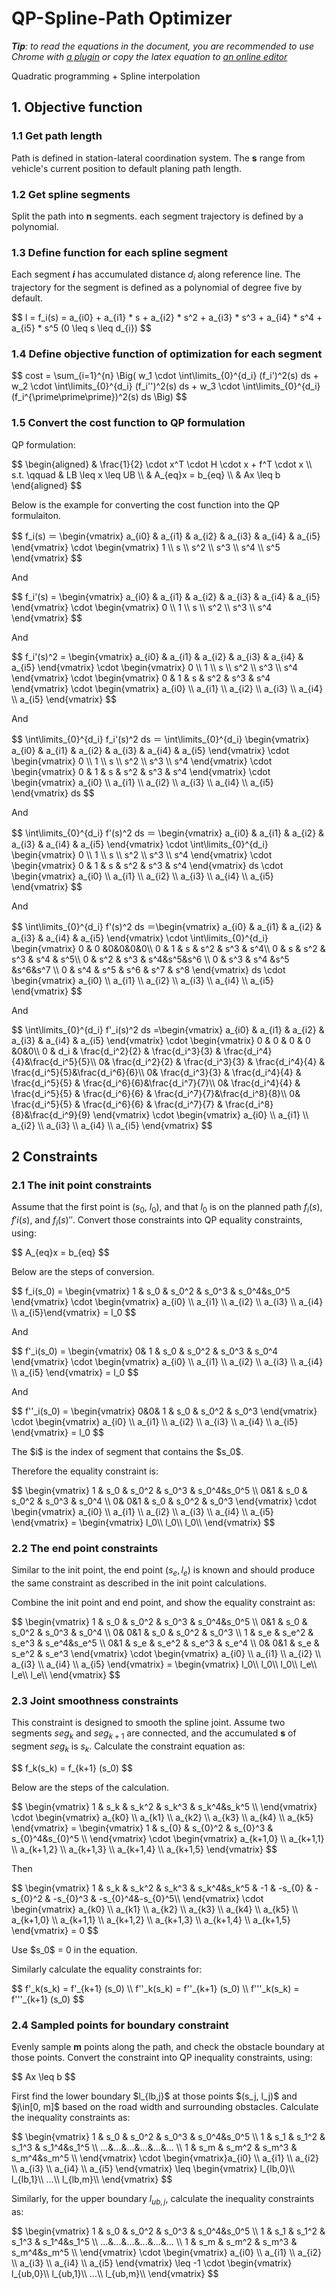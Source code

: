 # QP-Spline-Path Optimizer

_**Tip**: to read the equations in the document, you are recommended to use Chrome with [a plugin](https://chrome.google.com/webstore/detail/tex-all-the-things/cbimabofgmfdkicghcadidpemeenbffn) or copy the latex equation to [an online editor](http://www.hostmath.com/)_

Quadratic programming + Spline interpolation

## 1.  Objective function

### 1.1  Get path length

Path is defined in station-lateral coordination system. The **s** range from vehicle's current position to  default planing path length.

### 1.2   Get spline segments

Split the path into **n** segments. each segment trajectory is defined by a polynomial.

### 1.3  Define function for each spline segment

Each segment ***i*** has accumulated distance $d_i$ along reference line. The trajectory for the segment is defined as a polynomial of degree five by default.

<p>
$$
l = f_i(s)
  = a_{i0} + a_{i1} * s + a_{i2} * s^2 + a_{i3} * s^3 + a_{i4} * s^4 + a_{i5} * s^5   (0 \leq s \leq d_{i})
$$
</p>

### 1.4  Define objective function of optimization for each segment

<p>
$$
cost = \sum_{i=1}^{n} \Big( w_1 \cdot \int\limits_{0}^{d_i} (f_i')^2(s) ds + w_2 \cdot \int\limits_{0}^{d_i} (f_i'')^2(s) ds + w_3 \cdot \int\limits_{0}^{d_i} (f_i^{\prime\prime\prime})^2(s) ds \Big)
$$
</p>

### 1.5  Convert the cost function to QP formulation

QP formulation:
<p>
$$
\begin{aligned}
& \frac{1}{2}  \cdot x^T \cdot H \cdot x  + f^T \cdot x \\
s.t. \qquad & LB \leq x \leq UB \\
      & A_{eq}x = b_{eq} \\
      & Ax \leq b
\end{aligned}
$$
</p>
Below is the example for converting the cost function into the QP formulaiton. 
<p>
$$
f_i(s) ＝
\begin{vmatrix} a_{i0} & a_{i1} & a_{i2} & a_{i3} & a_{i4} & a_{i5} \end{vmatrix} 
\cdot  
\begin{vmatrix} 1 \\ s \\ s^2 \\ s^3 \\ s^4 \\ s^5 \end{vmatrix}
$$
</p>

And
<p>
$$
f_i'(s) =
\begin{vmatrix} a_{i0} & a_{i1} & a_{i2} & a_{i3} & a_{i4} & a_{i5} \end{vmatrix} 
\cdot  
\begin{vmatrix} 0 \\ 1 \\ s \\ s^2 \\ s^3 \\ s^4 \end{vmatrix}
$$
</p>


And 
<p>
$$
f_i'(s)^2 =
\begin{vmatrix} a_{i0} & a_{i1} & a_{i2} & a_{i3} & a_{i4} & a_{i5}  \end{vmatrix} 
\cdot 
\begin{vmatrix} 0 \\ 1 \\ s \\ s^2 \\ s^3 \\ s^4 \end{vmatrix} 
\cdot 
\begin{vmatrix} 0 & 1 & s & s^2 & s^3 & s^4 \end{vmatrix} 
\cdot 
\begin{vmatrix} a_{i0} \\ a_{i1} \\ a_{i2} \\ a_{i3} \\ a_{i4} \\ a_{i5}  \end{vmatrix}
$$
</p>
And 
<p>
$$
\int\limits_{0}^{d_i} f_i'(s)^2 ds ＝
\int\limits_{0}^{d_i}
\begin{vmatrix} a_{i0} & a_{i1} & a_{i2} & a_{i3} & a_{i4} & a_{i5} \end{vmatrix} 
\cdot  
\begin{vmatrix} 0 \\ 1 \\ s \\ s^2 \\ s^3 \\ s^4 \end{vmatrix} 
\cdot 
\begin{vmatrix} 0 & 1 & s & s^2 & s^3 & s^4 \end{vmatrix} 
\cdot 
\begin{vmatrix} a_{i0} \\ a_{i1} \\ a_{i2} \\ a_{i3} \\ a_{i4} \\ a_{i5}  \end{vmatrix} ds
$$
</p>


And
<p>
$$
\int\limits_{0}^{d_i} f'(s)^2 ds ＝
\begin{vmatrix} a_{i0} & a_{i1} & a_{i2} & a_{i3} & a_{i4} & a_{i5} \end{vmatrix} 
\cdot 
\int\limits_{0}^{d_i}  
\begin{vmatrix} 0 \\ 1 \\ s \\ s^2 \\ s^3 \\ s^4 \end{vmatrix} 
\cdot 
\begin{vmatrix} 0 & 1 & s & s^2 & s^3 & s^4 \end{vmatrix} ds 
\cdot 
\begin{vmatrix} a_{i0} \\ a_{i1} \\ a_{i2} \\ a_{i3} \\ a_{i4} \\ a_{i5}  \end{vmatrix}
$$
</p>


And
<p>
$$
\int\limits_{0}^{d_i} 
f'(s)^2 ds ＝\begin{vmatrix} a_{i0} & a_{i1} & a_{i2} & a_{i3} & a_{i4} & a_{i5} \end{vmatrix} 
\cdot \int\limits_{0}^{d_i}
\begin{vmatrix} 
0  & 0 &0&0&0&0\\ 
0 & 1 & s & s^2 & s^3 & s^4\\
0 & s & s^2 & s^3 & s^4 & s^5\\
0 & s^2 &  s^3 & s^4&s^5&s^6 \\
0 & s^3 & s^4 &s^5 &s^6&s^7 \\
0 & s^4 & s^5 & s^6 & s^7 & s^8 
\end{vmatrix} ds 
\cdot 
\begin{vmatrix} a_{i0} \\ a_{i1} \\ a_{i2} \\ a_{i3} \\ a_{i4} \\ a_{i5} \end{vmatrix}
$$
</p>

And
<p>
$$
\int\limits_{0}^{d_i} 
f'_i(s)^2 ds =\begin{vmatrix} a_{i0} & a_{i1} & a_{i2} & a_{i3} & a_{i4} & a_{i5} \end{vmatrix} 
\cdot \begin{vmatrix} 
0 & 0 & 0 & 0 &0&0\\ 
0 & d_i & \frac{d_i^2}{2} & \frac{d_i^3}{3} & \frac{d_i^4}{4}&\frac{d_i^5}{5}\\
0& \frac{d_i^2}{2} & \frac{d_i^3}{3} & \frac{d_i^4}{4} & \frac{d_i^5}{5}&\frac{d_i^6}{6}\\
0& \frac{d_i^3}{3} & \frac{d_i^4}{4} & \frac{d_i^5}{5} & \frac{d_i^6}{6}&\frac{d_i^7}{7}\\
0& \frac{d_i^4}{4} & \frac{d_i^5}{5} & \frac{d_i^6}{6} & \frac{d_i^7}{7}&\frac{d_i^8}{8}\\
0& \frac{d_i^5}{5} & \frac{d_i^6}{6} & \frac{d_i^7}{7} & \frac{d_i^8}{8}&\frac{d_i^9}{9}
\end{vmatrix} 
\cdot 
\begin{vmatrix} a_{i0} \\ a_{i1} \\ a_{i2} \\ a_{i3} \\ a_{i4} \\ a_{i5} \end{vmatrix}
$$
</p>

## 2  Constraints  

### 2.1  The init point constraints

Assume that the first point is ($s_0$, $l_0$), and that $l_0$ is on the planned path $f_i(s)$, $f'i(s)$, and $f_i(s)''$.  Convert those constraints into QP equality constraints, using: 
<p>
$$
A_{eq}x = b_{eq}
$$
</p>
Below are the steps of conversion.
<p>
$$
f_i(s_0) = 
\begin{vmatrix} 1 & s_0 & s_0^2 & s_0^3 & s_0^4&s_0^5 \end{vmatrix} 
\cdot 
\begin{vmatrix}  a_{i0} \\ a_{i1} \\ a_{i2} \\ a_{i3} \\ a_{i4} \\ a_{i5}\end{vmatrix} = l_0
$$
</p>
And
<p>
$$
f'_i(s_0) = 
\begin{vmatrix} 0& 1 & s_0 & s_0^2 & s_0^3 & s_0^4 \end{vmatrix} 
\cdot 
\begin{vmatrix}  a_{i0} \\ a_{i1} \\ a_{i2} \\ a_{i3} \\ a_{i4} \\ a_{i5} \end{vmatrix} = l_0
$$
</p>
And 
<p>
$$
f''_i(s_0) = 
\begin{vmatrix} 0&0& 1 & s_0 & s_0^2 & s_0^3  \end{vmatrix} 
\cdot 
\begin{vmatrix}  a_{i0} \\ a_{i1} \\ a_{i2} \\ a_{i3} \\ a_{i4} \\ a_{i5} \end{vmatrix} = l_0
$$
</p>
The $i$ is the index of segment that contains the $s_0$.

Therefore the equality constraint is: 
<p>
$$
\begin{vmatrix} 
 1 & s_0 & s_0^2 & s_0^3 & s_0^4&s_0^5 \\
 0&1 & s_0 & s_0^2 & s_0^3 & s_0^4 \\
 0& 0&1 & s_0 & s_0^2 & s_0^3  
 \end{vmatrix} 
 \cdot 
 \begin{vmatrix}  a_{i0} \\ a_{i1} \\ a_{i2} \\ a_{i3} \\ a_{i4} \\ a_{i5} \end{vmatrix} = 
 \begin{vmatrix}
 l_0\\
 l_0\\
 l_0\\
 \end{vmatrix}
$$
</p>

### 2.2  The end point constraints

Similar to the init point, the end point $(s_e, l_e)$ is known and should produce the same constraint as described in the init point calculations. 

Combine the init point and end point, and show the equality constraint as: 
<p>
$$
\begin{vmatrix} 
 1 & s_0 & s_0^2 & s_0^3 & s_0^4&s_0^5 \\
 0&1 & s_0 & s_0^2 & s_0^3 & s_0^4 \\
 0& 0&1 & s_0 & s_0^2 & s_0^3  \\
 1 & s_e & s_e^2 & s_e^3 & s_e^4&s_e^5 \\
 0&1 & s_e & s_e^2 & s_e^3 & s_e^4 \\
 0& 0&1 & s_e & s_e^2 & s_e^3  
 \end{vmatrix} 
 \cdot 
 \begin{vmatrix}  a_{i0} \\ a_{i1} \\ a_{i2} \\ a_{i3} \\ a_{i4} \\ a_{i5} \end{vmatrix} 
 = 
 \begin{vmatrix}
 l_0\\
 l_0\\
 l_0\\
 l_e\\
 l_e\\
 l_e\\
 \end{vmatrix}
$$
</p>

### 2.3  Joint smoothness  constraints

This constraint is designed to smooth the spline joint.  Assume two segments $seg_k$ and $seg_{k+1}$ are connected, and the accumulated **s** of segment $seg_k$ is $s_k$. Calculate the constraint equation as: 
<p>
$$
f_k(s_k) = f_{k+1} (s_0)
$$
</p>
Below are the steps of the calculation.
<p>
$$
\begin{vmatrix} 
 1 & s_k & s_k^2 & s_k^3 & s_k^4&s_k^5 \\
 \end{vmatrix} 
 \cdot 
 \begin{vmatrix} 
 a_{k0} \\ a_{k1} \\ a_{k2} \\ a_{k3} \\ a_{k4} \\ a_{k5} 
 \end{vmatrix} 
 = 
\begin{vmatrix} 
 1 & s_{0} & s_{0}^2 & s_{0}^3 & s_{0}^4&s_{0}^5 \\
 \end{vmatrix} 
 \cdot 
 \begin{vmatrix} 
 a_{k+1,0} \\ a_{k+1,1} \\ a_{k+1,2} \\ a_{k+1,3} \\ a_{k+1,4} \\ a_{k+1,5} 
 \end{vmatrix}
$$
</p>
Then
<p>
$$
\begin{vmatrix} 
 1 & s_k & s_k^2 & s_k^3 & s_k^4&s_k^5 &  -1 & -s_{0} & -s_{0}^2 & -s_{0}^3 & -s_{0}^4&-s_{0}^5\\
 \end{vmatrix} 
 \cdot 
 \begin{vmatrix} 
 a_{k0} \\ a_{k1} \\ a_{k2} \\ a_{k3} \\ a_{k4} \\ a_{k5} \\ a_{k+1,0} \\ a_{k+1,1} \\ a_{k+1,2} \\ a_{k+1,3} \\ a_{k+1,4} \\ a_{k+1,5}  
 \end{vmatrix} 
 = 0
$$
</p>
Use $s_0$ = 0 in the equation.

Similarly calculate the equality constraints for: 
<p>
$$
f'_k(s_k) = f'_{k+1} (s_0)
\\
f''_k(s_k) = f''_{k+1} (s_0)
\\
f'''_k(s_k) = f'''_{k+1} (s_0)
$$
</p>

### 2.4  Sampled points for boundary constraint

Evenly sample **m** points along the path, and check the obstacle boundary at those points.  Convert the constraint into QP inequality constraints, using:
<p>
$$
Ax \leq b
$$
</p>
First find the lower boundary $l_{lb,j}$ at those points $(s_j, l_j)$ and  $j\in[0, m]$ based on the road width and surrounding obstacles. Calculate the inequality constraints as:
<p>
$$
\begin{vmatrix} 
 1 & s_0 & s_0^2 & s_0^3 & s_0^4&s_0^5 \\
  1 & s_1 & s_1^2 & s_1^3 & s_1^4&s_1^5 \\
 ...&...&...&...&...&... \\
 1 & s_m & s_m^2 & s_m^3 & s_m^4&s_m^5 \\
 \end{vmatrix} \cdot \begin{vmatrix}a_{i0} \\ a_{i1} \\ a_{i2} \\ a_{i3} \\ a_{i4} \\ a_{i5}  \end{vmatrix} 
 \leq 
 \begin{vmatrix}
 l_{lb,0}\\
 l_{lb,1}\\
 ...\\
 l_{lb,m}\\
 \end{vmatrix}
$$
</p>


Similarly, for the upper boundary $l_{ub,j}$, calculate the inequality constraints as: 
<p>
$$
\begin{vmatrix} 
 1 & s_0 & s_0^2 & s_0^3 & s_0^4&s_0^5 \\
  1 & s_1 & s_1^2 & s_1^3 & s_1^4&s_1^5 \\
 ...&...&...&...&...&... \\
 1 & s_m & s_m^2 & s_m^3 & s_m^4&s_m^5 \\
 \end{vmatrix} 
 \cdot 
 \begin{vmatrix} a_{i0} \\ a_{i1} \\ a_{i2} \\ a_{i3} \\ a_{i4} \\ a_{i5}  \end{vmatrix} 
 \leq
 -1 \cdot
 \begin{vmatrix}
 l_{ub,0}\\
 l_{ub,1}\\
 ...\\
 l_{ub,m}\\
 \end{vmatrix}
$$
</p>

